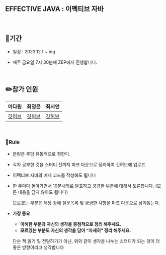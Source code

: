 ## EFFECTIVE JAVA : 이펙티브 자바 


<br/>

## 🚀기간

- 일정 : 2023.12.1 ~ ing

- 매주 금요일 7시 30분에 ZEP에서 진행합니다.

<br/>

## ✏️참가 인원


| 이다원 | 최영은 | 최서인 | 
| --- | --- | --- |
| [깃허브](https://github.com/dawonss) | [깃허브](https://github.com/Choi-Young-Eun) | [깃허브](https://github.com/inseo24) | 



<br/>



### 🎯Rule

- 분량은 주당 유동적으로 정한다.

- 각자 공부한 것을 스터디 전까지 마크 다운으로 정리하여 깃허브에 업로드

- 이펙티브 자바의 예제 코드를 작성해도 됩니다

- 한 주마다 돌아가면서 10분내외로 발표하고 궁금한 부분에 대해서 토론합니다. (모든 내용을 담지 않아도 됩니다)

    모르겠는 부분은 해당 장에 질문목록 및 궁금한 사항을 마크 다운으로 남겨놓는다. 

- **가장 중요**
    - **이해한 부분과 자신의 생각을 중점적으로 정리 해주세요.**
    - **모르겠는 부분도 자신의 생각을 담아 “자세히” 정리 해주세요.**

    단순 책 읽기 및 전달하기가 아닌, 위와 같이 생각을 나누는 스터디가 되는 것이 더 좋은 방향이라고 생각합니다


<br/><br/>






